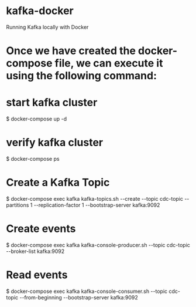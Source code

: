 # kafka-docker
Running Kafka locally with Docker
# Once we have created the docker-compose file, we can execute it using the following command:
# start kafka cluster
$ docker-compose up -d
# verify kafka cluster
$ docker-compose ps
# Create a Kafka Topic
$ docker-compose exec kafka kafka-topics.sh --create --topic cdc-topic --partitions 1 --replication-factor 1 --bootstrap-server kafka:9092
# Create events
$ docker-compose exec kafka kafka-console-producer.sh --topic cdc-topic --broker-list kafka:9092
# Read events
$ docker-compose exec kafka kafka-console-consumer.sh --topic cdc-topic --from-beginning --bootstrap-server kafka:9092
